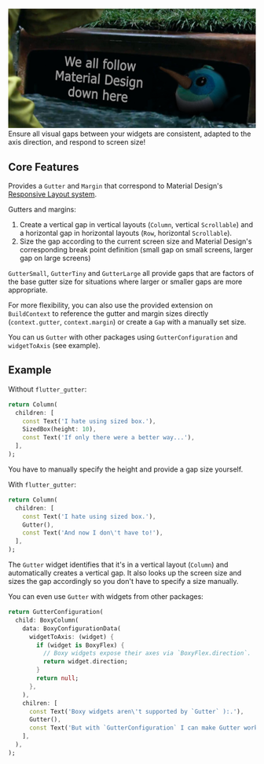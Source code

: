 ![](https://raw.githubusercontent.com/caseycrogers/flutter_gutter/main/dash_in_the_gutter.png)
Ensure all visual gaps between your widgets are consistent, adapted to the axis direction, and respond to screen size!

## Core Features

Provides a `Gutter` and `Margin` that correspond to Material
Design's [Responsive Layout system](https://m2.material.io/design/layout/responsive-layout-grid.html#columns-gutters-and-margins).

Gutters and margins:

1. Create a vertical gap in vertical layouts (`Column`, vertical `Scrollable`) and a horizontal gap in horizontal
   layouts (`Row`, horizontal `Scrollable`).
2. Size the gap according to the current screen size and Material Design's corresponding break point definition (small
   gap on small screens, larger gap on large screens)

`GutterSmall`, `GutterTiny` and `GutterLarge` all provide gaps that are factors of the base gutter size for situations
where larger or smaller gaps are more appropriate.

For more flexibility, you can also use the provided extension on `BuildContext` to reference the gutter and margin sizes
directly (`context.gutter`, `context.margin`) or create a `Gap` with a manually set size.

You can us `Gutter` with other packages using `GutterConfiguration` and `widgetToAxis` (see example).

## Example

Without `flutter_gutter`:
```dart
return Column(
  children: [
    const Text('I hate using sized box.'),
    SizedBox(height: 10),
    const Text('If only there were a better way...'),
  ],
);
```
You have to manually specify the height and provide a gap size yourself.

With `flutter_gutter`:
```dart
return Column(
  children: [
    const Text('I hate using sized box.'),
    Gutter(),
    const Text('And now I don\'t have to!'),
  ],
);
```

The `Gutter` widget identifies that it's in a vertical layout (`Column`) and automatically creates a vertical gap. It
also looks up the screen size and sizes the gap accordingly so you don't have to specify a size manually.

You can even use `Gutter` with widgets from other packages:
```dart
return GutterConfiguration(
  child: BoxyColumn(
    data: BoxyConfigurationData(
      widgetToAxis: (widget) {
        if (widget is BoxyFlex) {
          // Boxy widgets expose their axes via `BoxyFlex.direction`.
          return widget.direction;
        }
        return null;
      },
    ),
    chilren: [
      const Text('Boxy widgets aren\'t supported by `Gutter` ):.'),
      Gutter(),
      const Text('But with `GutterConfiguration` I can make Gutter work with any widget!'),
    ],
  ),
);
```
